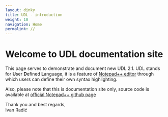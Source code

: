 ```yaml
---
layout: dinky
title: UDL - introduction
weight: 10
navigation: Home
permalink: //
---
```


Welcome to UDL documentation site
=================================

This page serves to demonstrate and document new UDL 2.1.
UDL stands for **U**ser **D**efined **L**anguage, it is a feature of 
[Notepad++ editor](https://notepad-plus-plus.org/) through 
which users can define their own syntax highlighting.

Also, please note that this is documentation site only, source code is available at 
[official Notepad++ github page](https://github.com/notepad-plus-plus/notepad-plus-plus)

Thank you and best regards,    
Ivan Radić
